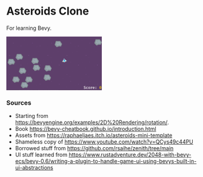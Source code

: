 # Asteroids Clone
For learning Bevy.

<img align="middle" src="docs/asteroids_clone_game.PNG" width="50%">

### Sources
* Starting from https://bevyengine.org/examples/2D%20Rendering/rotation/.
* Book https://bevy-cheatbook.github.io/introduction.html
* Assets from https://raphaeljaes.itch.io/asteroids-mini-template
* Shameless copy of https://www.youtube.com/watch?v=QCys49c44PU
* Borrowed stuff from https://github.com/rsaihe/zenith/tree/main
* UI stuff learned from https://www.rustadventure.dev/2048-with-bevy-ecs/bevy-0.6/writing-a-plugin-to-handle-game-ui-using-bevys-built-in-ui-abstractions
